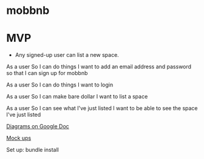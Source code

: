 # mobbnb

MVP
===

* Any signed-up user can list a new space.

As a user
So I can do things
I want to add an email address and password so that I can sign up for mobbnb

As a user
So I can do things
I want to login

As a user
So I can make bare dollar
I want to list a space

As a user
So I can see what I've just listed
I want to be able to see the space I've just listed

[Diagrams on Google Doc](https://docs.google.com/document/d/1L4EI2UfRkS2AZr5j7BMjax_akdKAzOghXINDZXrK-Rs/edit?usp=sharing)

[Mock ups](https://mobbnb.invisionapp.com/freehand/MobBnb-v1-uGJZsrs5z)

Set up: 
bundle install
